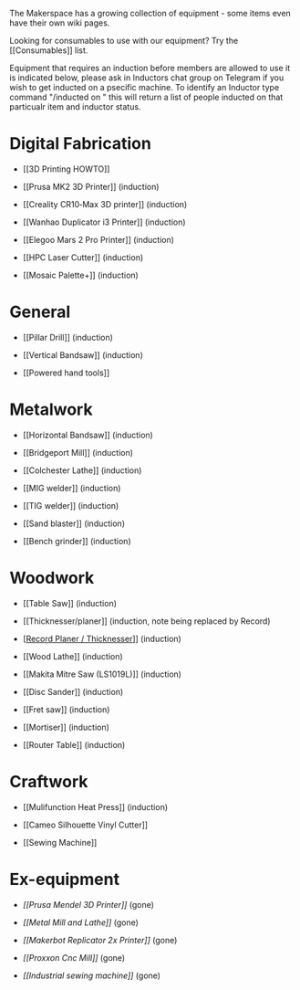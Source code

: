 The Makerspace has a growing collection of equipment - some items even have their own wiki pages.

Looking for consumables to use with our equipment? Try the [[Consumables]] list.

Equipment that requires an induction before members are allowed to use it is indicated below, please ask in Inductors chat group on Telegram if you wish to get inducted on a psecific machine. To identify an Inductor type command "/inducted on <tool name>" this will return a list of people inducted on that particualr item and inductor status. 
 
# Digital Fabrication

- [[3D Printing HOWTO]]

- [[Prusa MK2 3D Printer]] (induction)

- [[Creality CR10‐Max 3D printer]] (induction)

- [[Wanhao Duplicator i3 Printer]] (induction)

- [[Elegoo Mars 2 Pro Printer]] (induction)

- [[HPC Laser Cutter]] (induction)

- [[Mosaic Palette+]] (induction)

# General

- [[Pillar Drill]] (induction)

- [[Vertical Bandsaw]] (induction)

- [[Powered hand tools]]

# Metalwork

- [[Horizontal Bandsaw]] (induction)

- [[Bridgeport Mill]] (induction)

- [[Colchester Lathe]] (induction)

- [[MIG welder]] (induction)

- [[TIG welder]] (induction)

- [[Sand blaster]] (induction)

- [[Bench grinder]] (induction)

# Woodwork

- [[Table Saw]] (induction)

- [[Thicknesser/planer]] (induction, note being replaced by Record)

- [[Record Planer / Thicknesser](https://github.com/swindonmakers/wiki/wiki/Record-Planer---Thicknesser)]] (induction)

- [[Wood Lathe]] (induction)

- [[Makita Mitre Saw (LS1019L)]] (induction)

- [[Disc Sander]] (induction)

- [[Fret saw]] (induction)

- [[Mortiser]] (induction)

- [[Router Table]] (induction)

# Craftwork

- [[Mulifunction Heat Press]] (induction)

- [[Cameo Silhouette Vinyl Cutter]]

- [[Sewing Machine]]

# Ex-equipment

- _[[Prusa Mendel 3D Printer]]_ (gone)

- _[[Metal Mill and Lathe]]_ (gone)

- _[[Makerbot Replicator 2x Printer]]_ (gone)

- _[[Proxxon Cnc Mill]]_ (gone)

- _[[Industrial sewing machine]]_ (gone)



